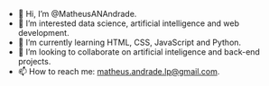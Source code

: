 - 👋 Hi, I’m @MatheusANAndrade.
- 👀 I’m interested data science, artificial intelligence and web development.
- 🌱 I’m currently learning HTML, CSS, JavaScript and Python.
- 💞️ I’m looking to collaborate on artificial inteligence and back-end projects.
- 📫 How to reach me: matheus.andrade.lp@gmail.com.

<!---
MatheusANAndrade/MatheusANAndrade is a ✨ special ✨ repository because its `README.md` (this file) appears on your GitHub profile.
You can click the Preview link to take a look at your changes.
--->
